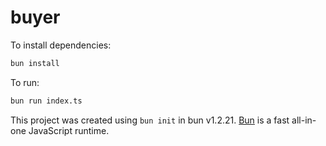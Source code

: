 # buyer

To install dependencies:

```bash
bun install
```

To run:

```bash
bun run index.ts
```

This project was created using `bun init` in bun v1.2.21. [Bun](https://bun.com) is a fast all-in-one JavaScript runtime.
